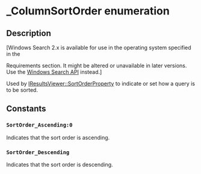 # _ColumnSortOrder enumeration

## Description

[Windows Search 2.x is available for use in the operating system specified in the

Requirements section. It might be altered or unavailable in later versions. Use the [Windows Search API](https://learn.microsoft.com/windows/desktop/search/-search-reference-entry-page) instead.]

Used by [IResultsViewer::SortOrderProperty](https://learn.microsoft.com/windows/desktop/lwef/-search-2x-iresultsviewer-sortorderproperty) to indicate or set how a query is to be sorted.

## Constants

### `SortOrder_Ascending:0`

Indicates that the sort order is ascending.

### `SortOrder_Descending`

Indicates that the sort order is descending.